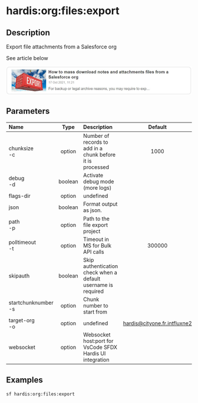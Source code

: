 <!-- This file has been generated with command 'sf hardis:doc:plugin:generate'. Please do not update it manually or it may be overwritten -->
# hardis:org:files:export

## Description

Export file attachments from a Salesforce org

See article below

[![How to mass download notes and attachments files from a Salesforce org](https://github.com/hardisgroupcom/sfdx-hardis/raw/main/docs/assets/images/article-mass-download.jpg)](https://nicolas.vuillamy.fr/how-to-mass-download-notes-and-attachments-files-from-a-salesforce-org-83a028824afd)


## Parameters

| Name                    |  Type   | Description                                                   |           Default            | Required | Options |
|:------------------------|:-------:|:--------------------------------------------------------------|:----------------------------:|:--------:|:-------:|
| chunksize<br/>-c        | option  | Number of records to add in a chunk before it is processed    |             1000             |          |         |
| debug<br/>-d            | boolean | Activate debug mode (more logs)                               |                              |          |         |
| flags-dir               | option  | undefined                                                     |                              |          |         |
| json                    | boolean | Format output as json.                                        |                              |          |         |
| path<br/>-p             | option  | Path to the file export project                               |                              |          |         |
| polltimeout<br/>-t      | option  | Timeout in MS for Bulk API calls                              |            300000            |          |         |
| skipauth                | boolean | Skip authentication check when a default username is required |                              |          |         |
| startchunknumber<br/>-s | option  | Chunk number to start from                                    |                              |          |         |
| target-org<br/>-o       | option  | undefined                                                     | hardis@cityone.fr.intfluxne2 |          |         |
| websocket               | option  | Websocket host:port for VsCode SFDX Hardis UI integration     |                              |          |         |

## Examples

```shell
sf hardis:org:files:export
```


